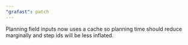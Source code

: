 ```yaml
---
"grafast": patch
---
```


Planning field inputs now uses a cache so planning time should reduce marginally
and step ids will be less inflated.
